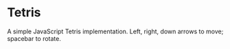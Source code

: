 Tetris
======

A simple JavaScript Tetris implementation. Left, right, down arrows to move; spacebar to rotate.
